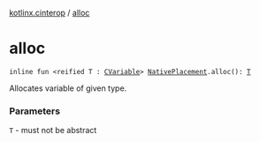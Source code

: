 [kotlinx.cinterop](index.md) / [alloc](./alloc.md)

# alloc

`inline fun <reified T : `[`CVariable`](-c-variable/index.md)`> `[`NativePlacement`](-native-placement/index.md)`.alloc(): `[`T`](alloc.md#T)

Allocates variable of given type.

### Parameters

`T` - must not be abstract